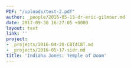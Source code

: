 ```yaml
---
PDF: "/uploads/test-2.pdf"
author: _people/2016-05-13-dr-eric-gilmour.md
date: 2017-09-30 16:27:05 +0000
layout: text
link: ''
project:
- _projects/2016-04-20-CBT4CBT.md
- _projects/2016-05-17-sidr.md
title: 'Indiana Jones: Temple of Doom'
---
```

